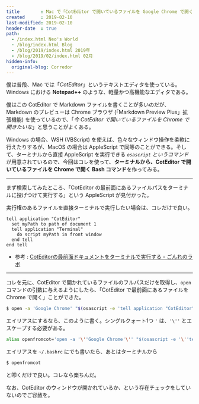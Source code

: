 ```yaml
---
title        : Mac で「CotEditor で開いているファイルを Google Chrome で開く」コマンドを作る
created      : 2019-02-10
last-modified: 2019-02-10
header-date  : true
path:
  - /index.html Neo's World
  - /blog/index.html Blog
  - /blog/2019/index.html 2019年
  - /blog/2019/02/index.html 02月
hidden-info:
  original-blog: Corredor
---
```


僕は普段、Mac では「*CotEditor*」というテキストエディタを使っている。Windows における **Notepad++** のような、軽量かつ高機能なエディタである。

僕はこの CotEditor で Markdown ファイルを書くことが多いのだが、Markdown のプレビューは Chrome ブラウザ (「Markdown Preview Plus」拡張機能) を使っているので、「*今 CotEditor で開いているファイルを Chrome で開きたいな*」と思うことがよくある。

Windows の場合、WSH (VBScript) を使えば、色々なウィンドウ操作を柔軟に行えたりするが、MacOS の場合は AppleScript で同等のことができる。そして、ターミナルから直接 AppleScript を実行できる *`osascript` というコマンド*が用意されているので、今回はコレを使って、**ターミナルから、CotEditor で開いているファイルを Chrome で開く Bash コマンド**を作ってみる。

-----

まず検索してみたところ、「CotEditor の最前面にあるファイルパスをターミナルに投げつけて実行する」という AppleScript が見付かった。

実行権のあるファイルを直接ターミナルで実行したい場合は、コレだけで良い。

```applescript
tell application "CotEditor"
  set myPath to path of document 1
  tell application "Terminal"
    do script myPath in front window
  end tell
end tell
```

- 参考 : [CotEditorの最前面ドキュメントをターミナルで実行する - ごんれのラボ](http://www.macneko.com/entry/2013/04/08/222517)

-----

コレを元に、CotEditor で開かれているファイルのフルパスだけを取得し、`open` コマンドの引数に与えるようにしたら、「CotEditor で最前面にあるファイルを Chrome で開く」ことができた。

```bash
$ open -a 'Google Chrome' "$(osascript -e 'tell application "CotEditor" to path of document 1')"
```

エイリアスにするなら、このように書く。シングルクォート1つ `'` は、`'\''` とエスケープする必要がある。

```bash
alias openfromcot='open -a '\''Google Chrome'\'' "$(osascript -e '\''tell application "CotEditor" to path of document 1'\'')"'
```

エイリアスを `~/.bashrc` にでも書いたら、あとはターミナルから

```bash
$ openfromcot
```

と叩くだけで良い。コレなら楽ちんだ。

なお、CotEditor のウィンドウが開かれているか、という存在チェックをしていないのでご容赦を。
